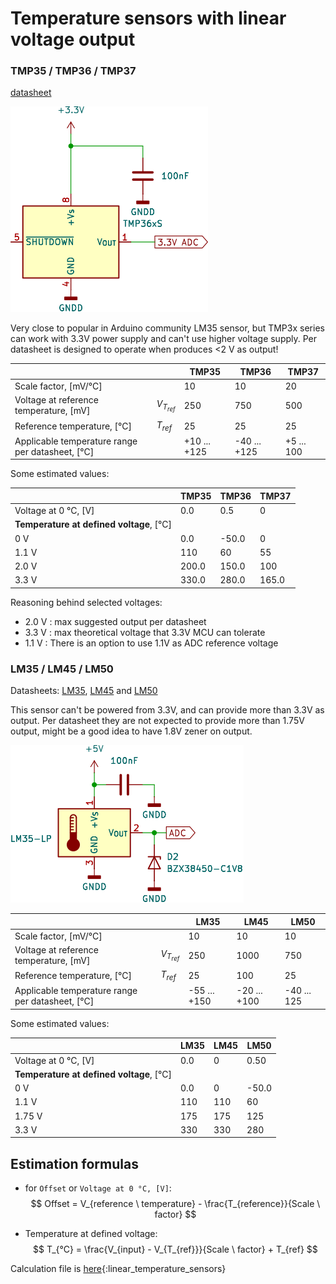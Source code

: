 
# Temperature sensors with linear voltage output


### TMP35 / TMP36 / TMP37 

[datasheet](https://www.analog.com/media/en/technical-documentation/data-sheets/tmp35_36_37.pdf)

![](images/render/kicad/TMP3x.svg)

Very close to popular in Arduino community LM35 sensor, but TMP3x series can work with 3.3V power supply and can't use higher voltage supply.  Per datasheet is designed to operate when produces <2 V as output!

|                                                  |               | TMP35        | TMP36        | TMP37      |
| ------------------------------------------------ | ------------- | ------------ | ------------ | ---------- |
| Scale factor, [mV/°C]                            |               | 10           | 10           | 20         |
| Voltage at reference temperature, [mV]           | $V_{T_{ref}}$ | 250          | 750          | 500        |
| Reference temperature, [°C]                      | $T_{ref}$     | 25           | 25           | 25         |
| Applicable temperature range per datasheet, [°C] |               | +10 ... +125 | -40 ... +125 | +5 ... 100 |

Some estimated values:

|                                          | TMP35 | TMP36 | TMP37 |
| ---------------------------------------- | ----- | ----- | ----- |
| Voltage at 0 °C, [V]                     | 0.0   | 0.5   | 0     |
| **Temperature at defined voltage**, [°C] |       |       |       |
| 0 V                                      | 0.0   | -50.0 | 0     |
| 1.1 V                                    | 110   | 60    | 55    |
| 2.0 V                                    | 200.0 | 150.0 | 100   |
| 3.3 V                                    | 330.0 | 280.0 | 165.0 |
Reasoning behind selected voltages:

- 2.0 V : max suggested output per datasheet
- 3.3 V : max theoretical voltage that 3.3V MCU can tolerate
- 1.1 V : There is an option to use 1.1V as ADC reference voltage

### LM35 / LM45 / LM50

Datasheets: [LM35](https://www.ti.com/lit/ds/symlink/lm35.pdf), [LM45](https://www.ti.com/lit/ds/symlink/lm45.pdf) and [LM50](https://www.ti.com/lit/ds/symlink/lm50.pdf)

This sensor can't be powered from 3.3V, and can provide more than 3.3V as output. Per datasheet they are not expected to provide more than 1.75V output, might be a good idea to have 1.8V zener on output. 

![](images/render/kicad/LM35.svg)

|                                                  |               | LM35         | LM45         | LM50        |
| ------------------------------------------------ | ------------- | ------------ | ------------ | ----------- |
| Scale factor, [mV/°C]                            |               | 10           | 10           | 10          |
| Voltage at reference temperature, [mV]           | $V_{T_{ref}}$ | 250          | 1000         | 750         |
| Reference temperature, [°C]                      | $T_{ref}$     | 25           | 100          | 25          |
| Applicable temperature range per datasheet, [°C] |               | -55 ... +150 | -20 ... +100 | -40 ... 125 |

Some estimated values:

|                                          | LM35 | LM45 | LM50  |
| ---------------------------------------- | ---- | ---- | ----- |
| Voltage at 0 °C, [V]                     | 0.0  | 0    | 0.50  |
| **Temperature at defined voltage**, [°C] |      |      |       |
| 0 V                                      | 0.0  | 0    | -50.0 |
| 1.1 V                                    | 110  | 110  | 60    |
| 1.75 V                                   | 175  | 175  | 125   |
| 3.3 V                                    | 330  | 330  | 280   |

## Estimation formulas

- for `Offset` or `Voltage at 0 °C, [V]`:
$$ 
Offset = V_{reference \ temperature} - \frac{T_{reference}}{Scale \ factor}
$$

- Temperature at defined voltage:
$$ T_{°C} = \frac{V_{input} - V_{T_{ref}}}{Scale \ factor} + T_{ref} $$

Calculation file is [here](calculators/linear_temperature_sensors.xlsx){:linear_temperature_sensors}
